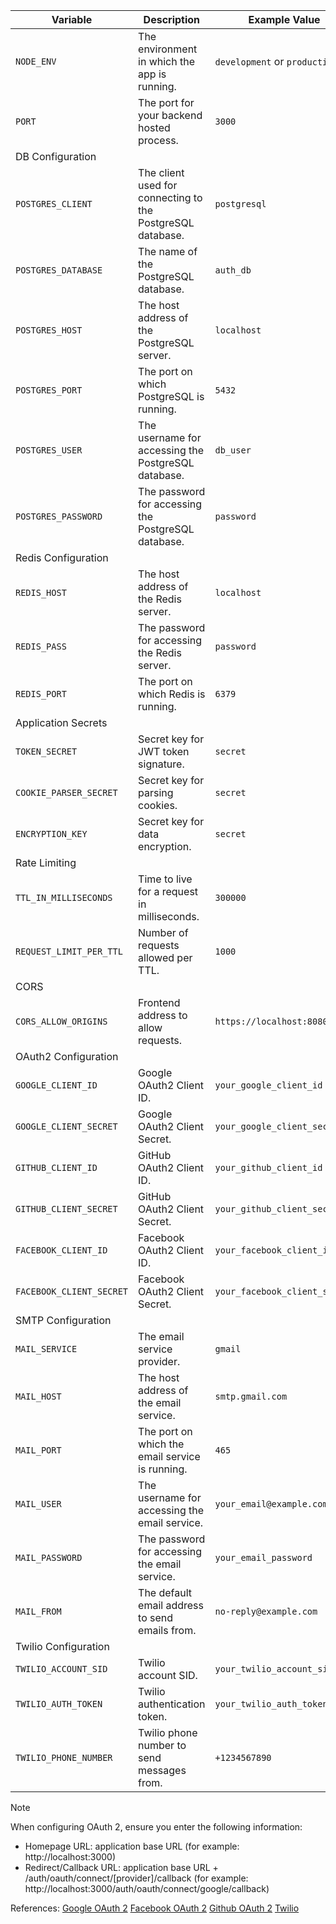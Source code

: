 | Variable                 | Description                                                | Example Value                 |
| ------------------------ | ---------------------------------------------------------- | ----------------------------- |
| `NODE_ENV`               | The environment in which the app is running.               | `development` or `production` |
| `PORT`                   | The port for your backend hosted process.                  | `3000`                        |
| DB Configuration         |                                                            |                               |
| `POSTGRES_CLIENT`        | The client used for connecting to the PostgreSQL database. | `postgresql`                  |
| `POSTGRES_DATABASE`      | The name of the PostgreSQL database.                       | `auth_db`                     |
| `POSTGRES_HOST`          | The host address of the PostgreSQL server.                 | `localhost`                   |
| `POSTGRES_PORT`          | The port on which PostgreSQL is running.                   | `5432`                        |
| `POSTGRES_USER`          | The username for accessing the PostgreSQL database.        | `db_user`                     |
| `POSTGRES_PASSWORD`      | The password for accessing the PostgreSQL database.        | `password`                    |
| Redis Configuration      |                                                            |                               |
| `REDIS_HOST`             | The host address of the Redis server.                      | `localhost`                   |
| `REDIS_PASS`             | The password for accessing the Redis server.               | `password`                    |
| `REDIS_PORT`             | The port on which Redis is running.                        | `6379`                        |
| Application Secrets      |                                                            |                               |
| `TOKEN_SECRET`           | Secret key for JWT token signature.                        | `secret`                      |
| `COOKIE_PARSER_SECRET`   | Secret key for parsing cookies.                            | `secret`                      |
| `ENCRYPTION_KEY`         | Secret key for data encryption.                            | `secret`                      |
| Rate Limiting            |                                                            |                               |
| `TTL_IN_MILLISECONDS`    | Time to live for a request in milliseconds.                | `300000`                      |
| `REQUEST_LIMIT_PER_TTL`  | Number of requests allowed per TTL.                        | `1000`                        |
| CORS                     |                                                            |                               |
| `CORS_ALLOW_ORIGINS`     | Frontend address to allow requests.                        | `https://localhost:8080`      |
| OAuth2 Configuration     |                                                            |                               |
| `GOOGLE_CLIENT_ID`       | Google OAuth2 Client ID.                                   | `your_google_client_id`       |
| `GOOGLE_CLIENT_SECRET`   | Google OAuth2 Client Secret.                               | `your_google_client_secret`   |
| `GITHUB_CLIENT_ID`       | GitHub OAuth2 Client ID.                                   | `your_github_client_id`       |
| `GITHUB_CLIENT_SECRET`   | GitHub OAuth2 Client Secret.                               | `your_github_client_secret`   |
| `FACEBOOK_CLIENT_ID`     | Facebook OAuth2 Client ID.                                 | `your_facebook_client_id`     |
| `FACEBOOK_CLIENT_SECRET` | Facebook OAuth2 Client Secret.                             | `your_facebook_client_secret` |
| SMTP Configuration       |                                                            |                               |
| `MAIL_SERVICE`           | The email service provider.                                | `gmail`                       |
| `MAIL_HOST`              | The host address of the email service.                     | `smtp.gmail.com`              |
| `MAIL_PORT`              | The port on which the email service is running.            | `465`                         |
| `MAIL_USER`              | The username for accessing the email service.              | `your_email@example.com`      |
| `MAIL_PASSWORD`          | The password for accessing the email service.              | `your_email_password`         |
| `MAIL_FROM`              | The default email address to send emails from.             | `no-reply@example.com`        |
| Twilio Configuration     |                                                            |                               |
| `TWILIO_ACCOUNT_SID`     | Twilio account SID.                                        | `your_twilio_account_sid`     |
| `TWILIO_AUTH_TOKEN`      | Twilio authentication token.                               | `your_twilio_auth_token`      |
| `TWILIO_PHONE_NUMBER`    | Twilio phone number to send messages from.                 | `+1234567890`                 |

> [!Note]
> When configuring OAuth 2, ensure you enter the following information:

- Homepage URL: application base URL (for example: http://localhost:3000)
- Redirect/Callback URL: application base URL + /auth/oauth/connect/[provider]/callback (for example: http://localhost:3000/auth/oauth/connect/google/callback)

References:
[Google OAuth 2](https://support.google.com/cloud/answer/6158849)
[Facebook OAuth 2](https://developers.facebook.com/docs/facebook-login/guides/access-tokens/#clienttokens)
[Github OAuth 2](https://docs.github.com/en/apps/oauth-apps/building-oauth-apps/authenticating-to-the-rest-api-with-an-oauth-app#registering-your-app)
[Twilio](https://www.twilio.com/docs/usage/tutorials/how-to-use-your-free-trial-account-namer)
